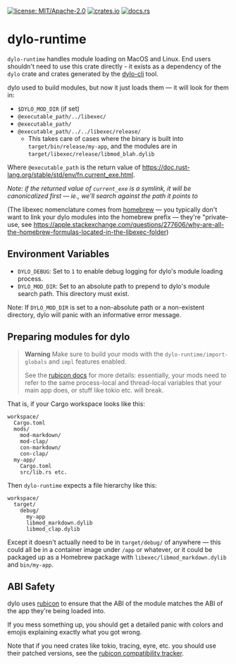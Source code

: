 [![license: MIT/Apache-2.0](https://img.shields.io/badge/license-MIT%2FApache--2.0-blue.svg)](LICENSE-MIT)
[![crates.io](https://img.shields.io/crates/v/dylo-runtime.svg)](https://crates.io/crates/dylo-runtime)
[![docs.rs](https://docs.rs/dylo-runtime/badge.svg)](https://docs.rs/dylo-runtime)

# dylo-runtime

`dylo-runtime` handles module loading on MacOS and Linux. End users shouldn't need to use this
crate directly - it exists as a dependency of the `dylo` crate and crates
generated by the [dylo-cli](https://crates.io/crates/dylo-cli) tool.

dylo used to build modules, but now it just loads them — it will look for them in:

  * `$DYLO_MOD_DIR` (if set)
  * `@executable_path/../libexec/`
  * `@executable_path/`
  * `@executable_path/../../libexec/release/`
    * This takes care of cases where the binary is built into `target/bin/release/my-app`, and the modules are in `target/libexec/release/libmod_blah.dylib`

Where `@executable_path` is the return value of <https://doc.rust-lang.org/stable/std/env/fn.current_exe.html>.

*Note: if the returned value of `current_exe` is a symlink, it will be canonicalized first — ie., we'll search
against the path it points to*

(The libexec nomenclature comes from [homebrew](https://brew.sh) — you typically don't want to link your dylo modules into the homebrew prefix — they're "private-use,
see <https://apple.stackexchange.com/questions/277606/why-are-all-the-homebrew-formulas-located-in-the-libexec-folder>)

## Environment Variables

* `DYLO_DEBUG`: Set to `1` to enable debug logging for dylo's module loading process.
* `DYLO_MOD_DIR`: Set to an absolute path to prepend to dylo's module search path. This directory must exist.

Note: If `DYLO_MOD_DIR` is set to a non-absolute path or a non-existent directory, dylo will panic with an informative error message.

## Preparing modules for dylo

> **Warning**
> Make sure to build your mods with the `dylo-runtime/import-globals` and `impl`
> features enabled.
>
> See the [rubicon docs](https://crates.io/crates/rubicon) for more details: essentially, your
> mods need to refer to the same process-local and thread-local variables that your main app does,
> or stuff like tokio etc. will break.

That is, if your Cargo workspace looks like this:

```text,ignore
workspace/
  Cargo.toml
  mods/
    mod-markdown/
    mod-clap/
    con-markdown/
    con-clap/
  my-app/
    Cargo.toml
    src/lib.rs etc.
```

Then `dylo-runtime` expects a file hierarchy like this:

```text,ignore
workspace/
  target/
    debug/
      my-app
      libmod_markdown.dylib
      libmod_clap.dylib
```

Except it doesn't actually need to be in `target/debug/` of anywhere — this could all be
in a container image under `/app` or whatever, or it could be packaged up as a Homebrew
package with `libexec/libmod_markdown.dylib` and `bin/my-app`.

## ABI Safety

dylo uses [rubicon](https://github.com/bearcove/rubicon) to ensure that the ABI of the
module matches the ABI of the app they're being loaded into.

If you mess something up, you should get a detailed panic with colors and emojis explaining
exactly what you got wrong.

Note that if you need crates like tokio, tracing, eyre, etc. you should use their
patched versions, see the [rubicon compatibility tracker](https://github.com/bearcove/rubicon/issues/3).
